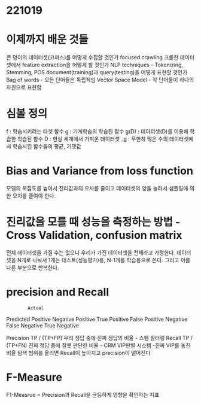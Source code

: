 # 221019
# 이제까지 배운 것들
큰 덩이의 데이터셋(코퍼스)를 어떻게 수집할 것인가
    focused crawling
크롤한 데이터셋에서 feature extraction을 어떻게 할 것인가
    NLP techniques - Tokenizing, Stemming, POS
document(training)과 query(testing)을 어떻게 표현할 것인가
    Bag of words - 모든 단어들은 독립적임
    Vector Space Model - 각 단어들이 하나의 차원으로 표현함

# 심볼 정의
f : 학습시키려는 타겟 함수
g : 기계학습의 학습된 함수
g(D) : 데이터셋(D)를 이용해 학습한 학습된 함수
D : 현실 세계에서 가져온 데이터셋
_g : 무한히 많은 수의 데이터셋에서 학습시킨 함수들의 평균, 기댓값

# Bias and Variance from loss function
모델의 복잡도를 높여서 진리값과의 오차를 줄이고
데이터셋의 양을 늘려서 샘플링에 의한 오차를 줄여야 한다.

# 진리값을 모를 때 성능을 측정하는 방법 - Cross Validation, confusion matrix
전체 데이터셋을 가질 수는 없으니 우리가 가진 데이터셋을 전체라고 가정한다.
데이터셋을 N개로 나눠서 1개는 테스트(성능평가)용, N-1개를 학습용으로 쓴다. 그리고 이를 다른 부분으로 반복한다.

# precision and Recall
            Actual
Predicted   Positive    Negative
Positive    True Positive   False Positive
Negative    False Negative  True Negative

Precision TP / (TP+FP)   우리 정답 중에 진짜 정답의 비율 - 스팸 필터링
Recall TP / (TP+FN)     진짜 정답 중에 잘못 판단한 비율 - CRM VIP판별 시스템 -진짜 VIP를 놓친 비율
탐색 범위를 올리면 Recall이 높아지고 precision이 떨어진다

# F-Measure

F1-Measrue = Precision과 Recall을 균등하게 영향을 확인하는 지표